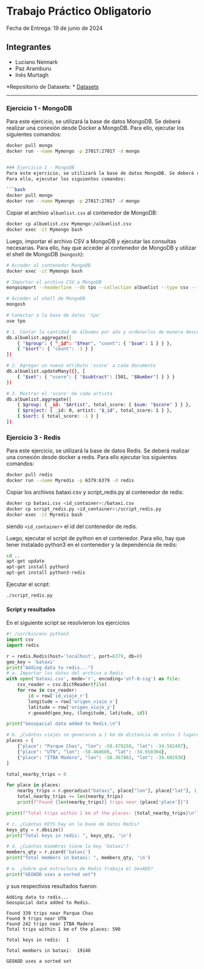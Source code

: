 # Trabajo Práctico Obligatorio
Fecha de Entrega: 19 de junio de 2024

## Integrantes
- Luciano Neimark
- Paz Aramburu
- Inés Murtagh

*Repositorio de Datasets: *
[Datasets](https://l1nk.dev/aTrRE)

---

### Ejercicio 1 - MongoDB
Para este ejercicio, se utilizará la base de datos MongoDB. Se deberá realizar una conexión desde Docker a MongoDB. Para ello, ejecutar los siguientes comandos:

```bash
docker pull mongo
docker run --name Mymongo -p 27017:27017 -d mongo


### Ejercicio 1 - MongoDB
Para este ejercicio, se utilizará la base de datos MongoDB. Se deberá realizar una conexión desde Docker a MongoDB. 
Para ello, ejecutar los siguientes comandos:

```bash
docker pull mongo
docker run --name Mymongo -p 27017:27017 -d mongo
```

Copiar el archivo `albumlist.csv` al contenedor de MongoDB:

```bash
docker cp albumlist.csv Mymongo:/albumlist.csv
docker exec -it Mymongo bash
```

Luego, importar el archivo CSV a MongoDB y ejecutar las consultas necesarias. Para ello, hay que acceder al contenedor de MongoDB y utilizar el shell de MongoDB (`mongosh`):

```bash
# Acceder al contenedor MongoDB
docker exec -it Mymongo bash

# Importar el archivo CSV a MongoDB
mongoimport --headerline --db tpo --collection albumlist --type csv --file /albumlist.csv

# Acceder al shell de MongoDB
mongosh

# Conectar a la base de datos 'tpo'
use tpo
```

```bash
# 1. Contar la cantidad de álbumes por año y ordenarlos de manera descendente
db.albumlist.aggregate([
    { "$group": { "_id": "$Year", "count": { "$sum": 1 } } },
    { "$sort": { "count": -1 } }
])

# 2. Agregar un nuevo atributo 'score' a cada documento
db.albumlist.updateMany({}, [
    { "$set": { "score": { "$subtract": [501, "$Number"] } } }
])

# 3. Mostrar el 'score' de cada artista
db.albumlist.aggregate([
    { $group: { _id: "$Artist", total_score: { $sum: "$score" } } },
    { $project: { _id: 0, artist: "$_id", total_score: 1 } },
    { $sort: { total_score: -1 } }
])
```


### Ejercicio 3 - Redis
Para este ejercicio, se utilizará la base de datos Redis. Se deberá realizar una conexión desde docker a redis. Para ello ejecutar los siguientes comandos:
    
```bash
docker pull redis
docker run --name Myredis -p 6379:6379 -d redis
```
Copiar los archivos bataxi.csv y script_redis.py al contenedor de redis:
        
```bash
docker cp bataxi.csv <id_container>:/bataxi.csv
docker cp script_redis.py <id_container>:/script_redis.py
docker exec -it Myredis bash
```

siendo `<id_container>` el id del contenedor de redis.

Luego, ejecutar el script de python en el contenedor. Para ello, hay que tener instalado python3 en el contenedor y la dependencia de redis:
```bash
cd ..
apt-get update
apt-get install python3
apt-get install python3-redis
```
Ejecutar el script:
```bash
./script_redis.py
```

#### Script y resultados
En el siguiente script se resolvieron los ejercicios
```python
#! /usr/bin/env python3
import csv
import redis

r = redis.Redis(host='localhost', port=6379, db=0)
geo_key = 'bataxi'
print("Adding data to redis...")
# a. Importar los datos del archivo a Redis
with open('bataxi.csv', mode='r', encoding='utf-8-sig') as file:
    csv_reader = csv.DictReader(file)
    for row in csv_reader:
        id = row['id_viaje_r']
        longitude = row['origen_viaje_x']
        latitude = row['origen_viaje_y']
        r.geoadd(geo_key, (longitude, latitude, id))

print("Geospacial data added to Redis.\n")

# b. ¿Cuántos viajes se generaron a 1 km de distancia de estos 3 lugares?
places = [
    {"place": "Parque Chas", "lon": -58.479258, "lat": -34.582497},
    {"place": "UTN", "lon": -58.468606, "lat": -34.658304},
    {"place": "ITBA Madero", "lon": -58.367862, "lat": -34.602938}
]

total_nearby_trips = 0

for place in places:
    nearby_trips = r.georadius("bataxi", place["lon"], place["lat"], 1, unit='km')
    total_nearby_trips += len(nearby_trips)
    print(f"Found {len(nearby_trips)} trips near {place['place']}")

print(f"Total trips within 1 km of the places: {total_nearby_trips}\n")

# c. ¿Cuántas KEYS hay en la base de datos Redis?
keys_qty = r.dbsize()
print("Total keys in redis: ", keys_qty, '\n')

# d. ¿Cuántos miembros tiene la key 'bataxi'?
members_qty = r.zcard('bataxi')
print("Total members in bataxi: ", members_qty, '\n')

# e. ¿Sobre qué estructura de Redis trabaja el GeoADD?
print("GEOADD uses a sorted set")
```

y sus respectivos resultados fueron:
```
Adding data to redis...
Geospacial data added to Redis.

Found 339 trips near Parque Chas
Found 9 trips near UTN
Found 242 trips near ITBA Madero
Total trips within 1 km of the places: 590

Total keys in redis:  1 

Total members in bataxi:  19148 

GEOADD uses a sorted set
```

